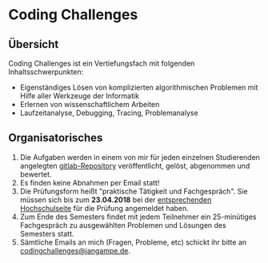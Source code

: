 # Coding Challenges

## Übersicht

Coding Challenges ist ein Vertiefungsfach mit folgenden Inhaltsschwerpunkten:
* Eigenständiges Lösen von komplizierten algorithmischen Problemen mit Hilfe aller Werkzeuge der Informatik
* Erlernen von wissenschaftlichem Arbeiten
* Laufzeitanalyse, Debugging, Tracing, Problemanalyse

## Organisatorisches

1. Die Aufgaben werden in einem von mir für jeden einzelnen Studierenden angelegten [gitlab-Repository](https://zenon.cs.hs-rm.de/) veröffentlicht, gelöst, abgenommen und bewertet.
2. Es finden keine Abnahmen per Email statt!
3. Die Prüfungsform heißt "praktische Tätigkeit und Fachgespräch". Sie müssen sich bis zum **23.04.2018** bei der [entsprechenden Hochschulseite](https://compass.hs-rm.de/) für die Prüfung angemeldet haben.
4. Zum Ende des Semesters findet mit jedem Teilnehmer ein 25-minütiges Fachgespräch zu ausgewählten Problemen und Lösungen des Semesters statt.
5. Sämtliche Emails an mich (Fragen, Probleme, etc) schickt ihr bitte an codingchallenges@jangampe.de.
